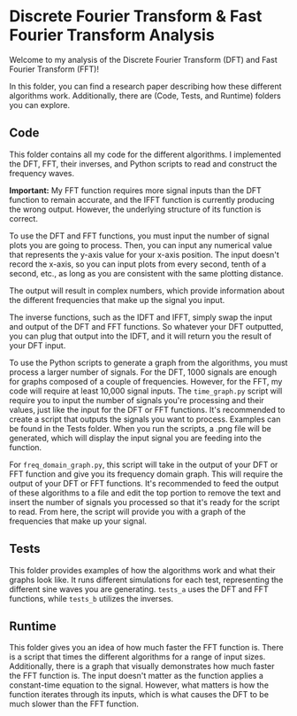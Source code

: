 # Discrete Fourier Transform & Fast Fourier Transform Analysis

Welcome to my analysis of the Discrete Fourier Transform (DFT) and Fast Fourier Transform (FFT)!

In this folder, you can find a research paper describing how these different algorithms work. Additionally, there are (Code, Tests, and Runtime) folders you can explore.

## Code
This folder contains all my code for the different algorithms. I implemented the DFT, FFT, their inverses, and Python scripts to read and construct the frequency waves.

**Important:** My FFT function requires more signal inputs than the DFT function to remain accurate, and the IFFT function is currently producing the wrong output. However, the underlying structure of its function is correct.

To use the DFT and FFT functions, you must input the number of signal plots you are going to process. Then, you can input any numerical value that represents the y-axis value for your x-axis position. The input doesn't record the x-axis, so you can input plots from every second, tenth of a second, etc., as long as you are consistent with the same plotting distance.

The output will result in complex numbers, which provide information about the different frequencies that make up the signal you input.

The inverse functions, such as the IDFT and IFFT, simply swap the input and output of the DFT and FFT functions. So whatever your DFT outputted, you can plug that output into the IDFT, and it will return you the result of your DFT input.

To use the Python scripts to generate a graph from the algorithms, you must process a larger number of signals. For the DFT, 1000 signals are enough for graphs composed of a couple of frequencies. However, for the FFT, my code will require at least 10,000 signal inputs. The `time_graph.py` script will require you to input the number of signals you're processing and their values, just like the input for the DFT or FFT functions. It's recommended to create a script that outputs the signals you want to process. Examples can be found in the Tests folder. When you run the scripts, a .png file will be generated, which will display the input signal you are feeding into the function.

For `freq_domain_graph.py`, this script will take in the output of your DFT or FFT function and give you its frequency domain graph. This will require the output of your DFT or FFT functions. It's recommended to feed the output of these algorithms to a file and edit the top portion to remove the text and insert the number of signals you processed so that it's ready for the script to read. From here, the script will provide you with a graph of the frequencies that make up your signal.

## Tests
This folder provides examples of how the algorithms work and what their graphs look like. It runs different simulations for each test, representing the different sine waves you are generating. `tests_a` uses the DFT and FFT functions, while `tests_b` utilizes the inverses.

## Runtime
This folder gives you an idea of how much faster the FFT function is. There is a script that times the different algorithms for a range of input sizes. Additionally, there is a graph that visually demonstrates how much faster the FFT function is. The input doesn't matter as the function applies a constant-time equation to the signal. However, what matters is how the function iterates through its inputs, which is what causes the DFT to be much slower than the FFT function.
